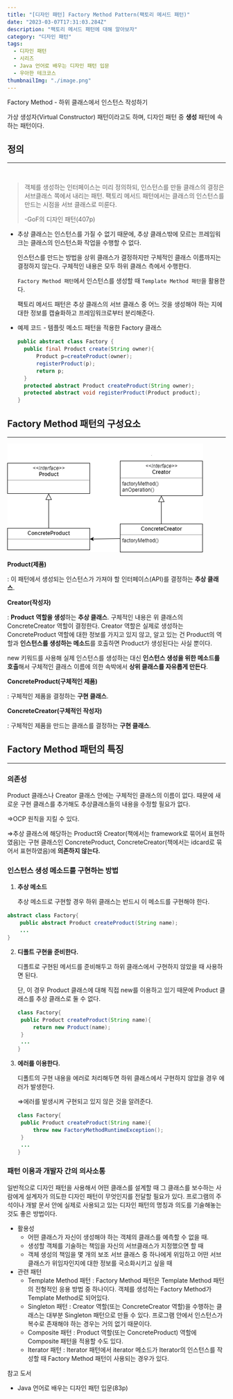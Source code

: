 ```yaml
---
title: "[디자인 패턴] Factory Method Pattern(팩토리 메서드 패턴)"
date: "2023-03-07T17:31:03.284Z"
description: "팩토리 메서드 패턴에 대해 알아보자"
category: "디자인 패턴"
tags:
  - 디자인 패턴
  - 시리즈
  - Java 언어로 배우는 디자인 패턴 입문
  - 우아한 테크코스
thumbnailImg: "./image.png"
---
```


Factory Method - 하위 클래스에서 인스턴스 작성하기

가상 생성자(Virtual Constructor) 패턴이라고도 하며, 디자인 패턴 중 **생성** 패턴에 속하는 패턴이다.

## 정의

---

<br/>

> 객체를 생성하는 인터페이스는 미리 정의하되, 인스턴스를 만들 클래스의 결정은 서브클래스 쪽에서 내리는 패턴. 팩토리 메서드 패턴에서는 클래스의 인스턴스를 만드는 시점을 서브 클래스로 미룬다.
>
> -GoF의 디자인 패턴(407p)

- 추상 클래스는 인스턴스를 가질 수 없기 때문에, 추상 클래스밖에 모르는 프레임워크는 클래스의 인스턴스화 작업을 수행할 수 없다.

  인스턴스를 만드는 방법을 상위 클래스가 결정하지만 구체적인 클래스 이름까지는 결정하지 않는다. 구체적인 내용은 모두 하위 클래스 측에서 수행한다.

  `Factory Method 패턴`에서 인스턴스를 생성할 때 `Template Method 패턴`을 활용한다.

  팩토리 메서드 패턴은 추상 클래스의 서브 클래스 중 어느 것을 생성해야 하는 지에 대한 정보를 캡슐화하고 프레임워크로부터 분리해준다.

- 예제 코드 - 템플릿 메소드 패턴을 적용한 Factory 클래스
  ```java
  public abstract class Factory {
  	public final Product create(String owner){
  		Product p=createProduct(owner);
  		registerProduct(p);
  		return p;
  	}
  	protected abstract Product createProduct(String owner);
  	protected abstract void registerProduct(Product product);
  }
  ```

## Factory Method 패턴의 구성요소

---

![image.png](./image.png)

**Product(제품)**

: 이 패턴에서 생성되는 인스턴스가 가져야 할 인터페이스(API)를 결정하는 **추상 클래스**.

**Creator(작성자)**

: **Product** **역할을 생성**하는 **추상 클래스**. 구체적인 내용은 위 클래스의 ConcreteCreator 역할이 결정한다. Creator 역할은 실제로 생성하는 ConcreteProduct 역할에 대한 정보를 가지고 있지 않고, 알고 있는 건 Product의 역할과 **인스턴스를 생성하는 메소드**를 호출하면 Product가 생성된다는 사실 뿐이다.

new 키워드를 사용해 실제 인스턴스를 생성하는 대신 **인스턴스 생성을 위한 메소드를 호출**해서 구체적인 클래스 이름에 의한 속박에서 **상위 클래스를 자유롭게 만든다**.

**ConcreteProduct(구체적인 제품)**

: 구체적인 제품을 결정하는 **구현 클래스**.

**ConcreteCreator(구체적인 작성자)**

: 구체적인 제품을 만드는 클래스를 결정하는 **구현 클래스**.

## Factory Method 패턴의 특징

---

### 의존성

Product 클래스나 Creator 클래스 안에는 구체적인 클래스의 이름이 없다. 때문에 새로운 구현 클래스를 추가해도 추상클래스들의 내용을 수정할 필요가 없다.

⇒OCP 원칙을 지킬 수 있다.

⇒추상 클래스에 해당하는 Product와 Creator(책에서는 framework로 묶어서 표현하였음)는 구현 클래스인 ConcreteProduct, ConcreteCreator(책에서는 idcard로 묶어서 표현하였음)에 **의존하지 않는다.**

### 인스턴스 생성 메소드를 구현하는 방법

1. **추상 메소드**

   추상 메소드로 구현할 경우 하위 클래스는 반드시 이 메소드를 구현해야 한다.

```java
abstract class Factory{
	public abstract Product createProduct(String name);
	...
}
```

2. **디폴트 구현을 준비한다.**

   디폴트로 구현된 메서드를 준비해두고 하위 클래스에서 구현하지 않았을 때 사용하면 된다.

   단, 이 경우 Product 클래스에 대해 직접 new를 이용하고 있기 때문에 Product 클래스를 추상 클래스로 둘 수 없다.

   ```java
   class Factory{
   	public Product createProduct(String name){
   		return new Product(name);
   	}
   	...
   }
   ```

3. **에러를 이용한다.**

   디폴트의 구현 내용을 에러로 처리해두면 하위 클래스에서 구현하지 않았을 경우 에러가 발생한다.

   ⇒에러를 발생시켜 구현되고 있지 않은 것을 알려준다.

   ```java
   class Factory{
   	public Product createProduct(String name){
   		throw new FactoryMethodRuntimeException();
   	}
   	...
   }
   ```

### 패턴 이용과 개발자 간의 의사소통

일반적으로 디자인 패턴을 사용해서 어떤 클래스를 설계할 때 그 클래스를 보수하는 사람에게 설계자가 의도한 디자인 패턴이 무엇인지를 전달할 필요가 있다. 프로그램의 주석이나 개발 문서 안에 실제로 사용되고 있는 디자인 패턴의 명칭과 의도를 기술해놓는 것도 좋은 방법이다.

- 활용성
  - 어떤 클래스가 자신이 생성해야 하는 객체의 클래스를 예측할 수 없을 때.
  - 생성할 객체를 기술하는 책임을 자신의 서브클래스가 지정했으면 할 때
  - 객체 생성의 책임을 몇 개의 보조 서브 클래스 중 하나에게 위임하고 어떤 서브클래스가 위임자인지에 대한 정보를 국소화시키고 싶을 때
- 관련 패턴
  - Template Method 패턴 : Factory Method 패턴은 Template Method 패턴의 전형적인 응용 방법 중 하나이다. 객체를 생성하는 Factory Method가 Template Method로 되어있다.
  - Singleton 패턴 : Creator 역할(또는 ConcreteCreator 역할)을 수행하는 클래스는 대부분 Singleton 패턴으로 만들 수 있다. 프로그램 안에서 인스턴스가 복수로 존재해야 하는 경우는 거의 없기 때문이다.
  - Composite 패턴 : Product 역할(또는 ConcreteProduct) 역할에 Composite 패턴을 적용할 수도 있다.
  - Iterator 패턴 : Iterator 패턴에서 iterator 메소드가 Iterator의 인스턴스를 작성할 때 Factory Method 패턴이 사용되는 경우가 있다.

<nav>

참고 도서

- Java 언어로 배우는 디자인 패턴 입문(83p)

</nav>
